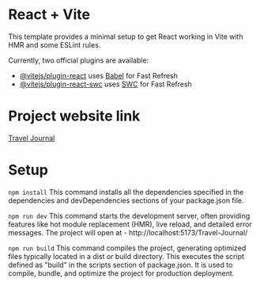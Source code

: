 # React + Vite

This template provides a minimal setup to get React working in Vite with HMR and some ESLint rules.

Currently, two official plugins are available:

- [@vitejs/plugin-react](https://github.com/vitejs/vite-plugin-react/blob/main/packages/plugin-react/README.md) uses [Babel](https://babeljs.io/) for Fast Refresh
- [@vitejs/plugin-react-swc](https://github.com/vitejs/vite-plugin-react-swc) uses [SWC](https://swc.rs/) for Fast Refresh

# Project website link

[Travel Journal](https://ankitsinghsenwal.github.io/Travel-Journal/)

# Setup

`npm install`
This command installs all the dependencies specified in the dependencies and devDependencies sections of your package.json file.

`npm run dev`
This command starts the development server, often providing features like hot module replacement (HMR), live reload, and detailed error messages.
The project will open at - http://localhost:5173/Travel-Journal/


`npm run build`
This command compiles the project, generating optimized files typically located in a dist or build directory.
This executes the script defined as "build" in the scripts section of package.json.
It is used to compile, bundle, and optimize the project for production deployment.
